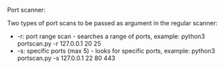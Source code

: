 Port scanner:
  
  Two types of port scans to be passed as argument in the regular scanner:

   - -r: port range scan - searches a range of ports, example: python3 portscan.py -r 127.0.0.1 20 25
   - -s: specific ports (max 5) - looks for specific ports, example: python3 portscan.py -s 127.0.0.1 22 80 443
